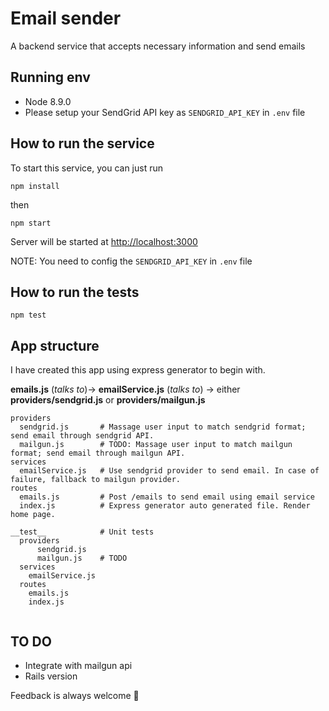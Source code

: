 # Email sender
A backend service that accepts necessary information and send emails

## Running env
- Node 8.9.0
- Please setup your SendGrid API key as `SENDGRID_API_KEY` in `.env` file
## How to run the service
To start this service, you can just run

```
npm install
```
then
```
npm start
```

Server will be started at [http://localhost:3000](http://localhost:3000)

NOTE: You need to config the `SENDGRID_API_KEY` in `.env` file

## How to run the tests

```
npm test
```
## App structure
I have created this app using express generator to begin with.

**emails.js** (*talks to*)-> **emailService.js** (*talks to*) -> either **providers/sendgrid.js** or **providers/mailgun.js**


```
providers
  sendgrid.js       # Massage user input to match sendgrid format; send email through sendgrid API.
  mailgun.js        # TODO: Massage user input to match mailgun format; send email through mailgun API.
services
  emailService.js   # Use sendgrid provider to send email. In case of failure, fallback to mailgun provider.
routes
  emails.js         # Post /emails to send email using email service
  index.js          # Express generator auto generated file. Render home page.

__test__            # Unit tests
  providers
      sendgrid.js   
      mailgun.js    # TODO
  services
    emailService.js
  routes
    emails.js
    index.js


```

## TO DO

- Integrate with mailgun api
- Rails version


Feedback is always welcome 🤗